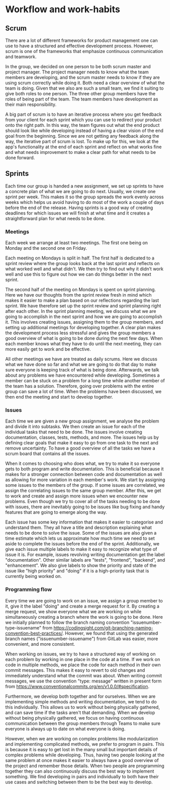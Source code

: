 # Workflow and work-habits

## Scrum
There are a lot of different frameworks for product management one can use to have a structured and effective development process. However, scrum is one of the frameworks that emphasize continuous communication and teamwork. 

In the group, we decided on one person to be both scrum master and project manager. The project manager needs to know what the team members are developing, and the scrum master needs to know if they are using scrum correctly while doing it. Both need a clear overview of what the team is doing. Given that we also are such a small team, we find it suiting to give both roles to one person. The three other group members have the roles of being part of the team. The team members have development as their main responsibility. 

A big part of scrum is to have an iterative process where you get feedback from your client for each sprint which you can use to redirect your product onto the right path. In this way, the team figures out what the end product should look like while developing instead of having a clear vision of the end goal from the beginning. Since we are not getting any feedback along the way, the iterative part of scrum is lost. To make up for this, we look at the app's functionality at the end of each sprint and reflect on what works fine and what needs improvement to make a clear path for what needs to be done forward. 

## Sprints
Each time our group is handed a new assignment, we set up sprints to have a concrete plan of what we are going to do next. Usually, we create one sprint per week. This makes it so the group spreads the work evenly across weeks which helps us avoid having to do most of the work a couple of days before the end of the release. Having sprints is a good way of creating deadlines for which issues we will finish at what time and it creates a straightforward plan for what needs to be done.

### Meetings
Each week we arrange at least two meetings. The first one being on Monday and the second one on Friday. 

Each meeting on Mondays is split in half. The first half is dedicated to a sprint review where the group looks back at the last sprint and reflects on what worked well and what didn't. We then try to find out why it didn’t work well and use this to figure out how we can do things better in the next sprint. 

The second half of the meeting on Mondays is spent on sprint planning. Here we have our thoughts from the sprint review fresh in mind which makes it easier to make a plan based on our reflections regarding the last sprint. We have therefore set up the sprint review and sprint planning right after each other. In the sprint planning meeting, we discuss what we are going to accomplish in the next sprint and how we are going to accomplish it. This involves creating issues, assigning them to the group members, and setting up additional meetings for developing together. A clear plan makes the development process less stressful and gives the group members a good overview of what is going to be done during the next few days. When each member knows what they have to do until the next meeting, they can more easily get to work and be effective.

All other meetings we have are treated as daily scrums. Here we discuss what we have done so far and what we are going to do that day to make sure everyone is keeping track of what is being done. Afterwards, we talk about any problems we have encountered while developing. Sometimes a member can be stuck on a problem for a long time while another member of the team has a solution. Therefore, going over problems with the entire group can save a lot of time. When the problems have been discussed, we then end the meeting and start to develop together.

### Issues
Each time we are given a new group assignment, we analyse the problem and divide it into subtasks. We then create an issue for each of the individual tasks that need to be done. The issues involve creating documentation, classes, tests, methods, and more. The issues help us by defining clear goals that make it easy to go from one task to the next and remove uncertainty. To have a good overview of all the tasks we have a scrum board that contains all the issues. 

When it comes to choosing who does what, we try to make it so everyone gets to both program and write documentation. This is beneficial because it makes for a stronger connection between code and documentation as well as allowing for more variation in each member's work. We start by assigning some issues to the members of the group. If some issues are correlated, we assign the correlating issues to the same group member. After this, we get to work and create and assign more issues when we encounter new problems. Even though we try to cover all of the tasks needing to be done with issues, there are inevitably going to be issues like bug fixing and handy features that are going to emerge along the way. 

Each issue has some key information that makes it easier to categorise and understand them. They all have a title and description explaining what needs to be done to solve the issue. Some of the issues are also given a time estimate which lets us approximate how much time we need to set aside to complete the issues before the end of the sprint. Additionally, we give each issue multiple labels to make it easy to recognize what type of issue it is. For example, issues revolving writing documentation get the label "documentation". Other similar labels are "tests", "frontend", "backend", and "enhancement". We also give labels to show the priority and state of the issue like "high priority" and "doing" if it is a high-priority task that is currently being worked on. 

### Programming flow
Every time we are going to work on an issue, we assign a group member to it, give it the label "doing" and create a merge request for it. By creating a merge request, we show everyone what we are working on while simultaneously creating a branch where the work is going to be done. Here we initially planned to follow the branch naming convention "issuenumber-type-issuename" from https://codingsight.com/git-branching-naming-convention-best-practices/. However, we found that using the generated branch names ("issuenumber-issuename") from GitLab was easier, more convenient, and more consistent. 

When working on issues, we try to have a structured way of working on each problem by working in one place in the code at a time. If we work on code in multiple methods, we place the code for each method in their own commit messages. This makes it easy to revert to old changes and immediately understand what the commit was about. When writing commit messages, we use the convention "type: message" written in present form from https://www.conventionalcommits.org/en/v1.0.0/#specification. 

Furthermore, we develop both together and for ourselves. When we are implementing simple methods and writing documentation, we tend to do this individually. This allows us to work without being physically gathered, and can save time if the tasks aren't that demanding. When we develop without being physically gathered, we focus on having continuous communication between the group members through Teams to make sure everyone is always up to date on what everyone is doing.

However, when we are working on complex problems like modularization and implementing complicated methods, we prefer to program in pairs. This is because it is easy to get lost in the many small but important details of complex problems while developing. Thus, having two people looking at the same problem at once makes it easier to always have a good overview of the project and remember those details. When two people are programming together they can also continuously discuss the best way to implement something. We find developing in pairs and individually to both have their use cases and switching between them to be the best way to develop.